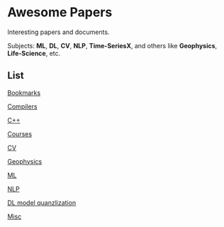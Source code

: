 # Awesome Papers

Interesting papers and documents.

Subjects: **ML**, **DL**, **CV**, **NLP**, **Time-SeriesX**, and others like **Geophysics**, **Life-Science**, etc.

## List

[Bookmarks](./bookmarks.md)

[Compilers](./compilers.md)

[C++](./cpp.md)

[Courses](./courses.md)

[CV](./cv.md)

[Geophysics](./geophysics.md)

[ML](./ml.md)

[NLP](./nlp.md)

[DL model quanzlization](./quanzlization.md)

[Misc](./misc.md)
